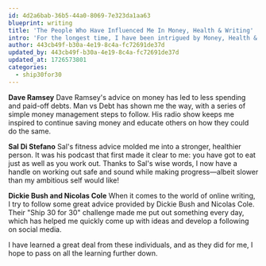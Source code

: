 ```yaml
---
id: 4d2a6bab-36b5-44a0-8069-7e323da1aa63
blueprint: writing
title: 'The People Who Have Influenced Me In Money, Health & Writing'
intro: 'For the longest time, I have been intrigued by Money, Health & Writing. But these are the people I credit for helping me get where I am today:'
author: 443cb49f-b30a-4e19-8c4a-fc72691de37d
updated_by: 443cb49f-b30a-4e19-8c4a-fc72691de37d
updated_at: 1726573801
categories:
  - ship30for30
---
```

**Dave Ramsey**
Dave Ramsey's advice on money has led to less spending and paid-off debts. Man vs Debt has shown me the way, with a series of simple money management steps to follow. His radio show keeps me inspired to continue saving money and educate others on how they could do the same.

**Sal Di Stefano**
Sal's fitness advice molded me into a stronger, healthier person. It was his podcast that first made it clear to me: you have got to eat just as well as you work out. Thanks to Sal's wise words, I now have a handle on working out safe and sound while making progress—albeit slower than my ambitious self would like!

**Dickie Bush and Nicolas Cole**
When it comes to the world of online writing, I try to follow some great advice provided by Dickie Bush and Nicolas Cole. Their "Ship 30 for 30" challenge made me put out something every day, which has helped me quickly come up with ideas and develop a following on social media.

I have learned a great deal from these individuals, and as they did for me, I hope to pass on all the learning further down.